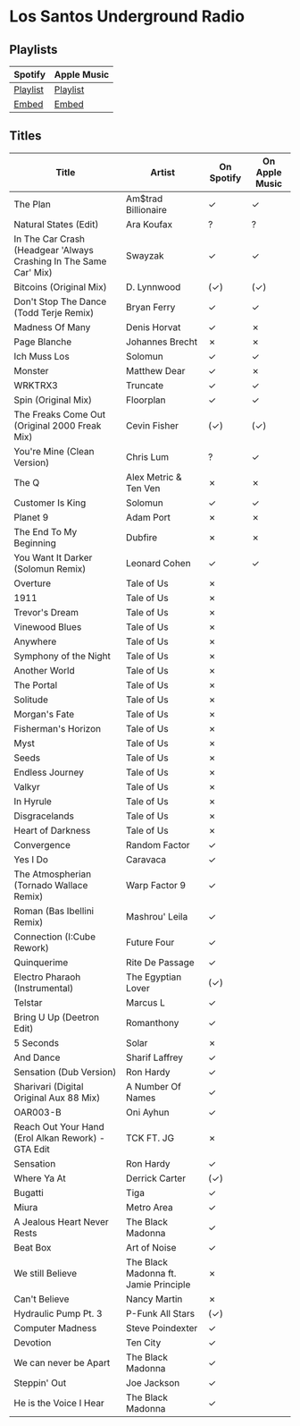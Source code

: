 # Los Santos Underground Radio

## Playlists

| Spotify                                                                                     | Apple Music   |
| ------------------------------------------------------------------------------------------- | ------------- |
| [Playlist](https://open.spotify.com/user/marauderxtreme/playlist/1CvNtphMvM73dZ8e6Ndzg9)    | [Playlist]() |
| [Embed](https://open.spotify.com/embed/user/marauderxtreme/playlist/1CvNtphMvM73dZ8e6Ndzg9) | [Embed]()    |

## Titles

| Title                                                             | Artist                                | On Spotify | On Apple Music |
| ----------------------------------------------------------------- | ------------------------------------- | ---------- | -------------- |
| The Plan                                                          | Am$trad Billionaire                   | ✓          | ✓              |
| Natural States (Edit)                                             | Ara Koufax                            | ?          | ?              |
| In The Car Crash (Headgear 'Always Crashing In The Same Car' Mix) | Swayzak                               | ✓          | ✓              |
| Bitcoins (Original Mix)                                           | D. Lynnwood                           | (✓)        | (✓)            |
| Don't Stop The Dance (Todd Terje Remix)                           | Bryan Ferry                           | ✓          | ✓              |
| Madness Of Many                                                   | Denis Horvat                          | ✓          | ✗              |
| Page Blanche                                                      | Johannes Brecht                       | ✗          | ✗              |
| Ich Muss Los                                                      | Solomun                               | ✓          | ✓              |
| Monster                                                           | Matthew Dear                          | ✓          | ✗              |
| WRKTRX3                                                           | Truncate                              | ✓          | ✓              |
| Spin (Original Mix)                                               | Floorplan                             | ✓          | ✓              |
| The Freaks Come Out (Original 2000 Freak Mix)                     | Cevin Fisher                          | (✓)        | (✓)            |
| You're Mine (Clean Version)                                       | Chris Lum                             | ?          | ✓              |
| The Q                                                             | Alex Metric & Ten Ven                 | ✗          | ✗              |
| Customer Is King                                                  | Solomun                               | ✓          | ✓              |
| Planet 9                                                          | Adam Port                             | ✗          | ✗              |
| The End To My Beginning                                           | Dubfire                               | ✗          | ✗              |
| You Want It Darker (Solomun Remix)                                | Leonard Cohen                         | ✓          | ✓              |
| Overture                                                          | Tale of Us                            | ✗          |
| 1911                                                              | Tale of Us                            | ✗          |
| Trevor's Dream                                                    | Tale of Us                            | ✗          |
| Vinewood Blues                                                    | Tale of Us                            | ✗          |
| Anywhere                                                          | Tale of Us                            | ✗          |
| Symphony of the Night                                             | Tale of Us                            | ✗          |
| Another World                                                     | Tale of Us                            | ✗          |
| The Portal                                                        | Tale of Us                            | ✗          |
| Solitude                                                          | Tale of Us                            | ✗          |
| Morgan's Fate                                                     | Tale of Us                            | ✗          |
| Fisherman's Horizon                                               | Tale of Us                            | ✗          |
| Myst                                                              | Tale of Us                            | ✗          |
| Seeds                                                             | Tale of Us                            | ✗          |
| Endless Journey                                                   | Tale of Us                            | ✗          |
| Valkyr                                                            | Tale of Us                            | ✗          |
| In Hyrule                                                         | Tale of Us                            | ✗          |
| Disgracelands                                                     | Tale of Us                            | ✗          |
| Heart of Darkness                                                 | Tale of Us                            | ✗          |
| Convergence                                                       | Random Factor                         | ✓          |
| Yes I Do                                                          | Caravaca                              | ✓          |
| The Atmospherian (Tornado Wallace Remix)                          | Warp Factor 9                         | ✓          |
| Roman (Bas Ibellini Remix)                                        | Mashrou' Leila                        | ✓          |
| Connection (I:Cube Rework)                                        | Future Four                           | ✓          |
| Quinquerime                                                       | Rite De Passage                       | ✓          |
| Electro Pharaoh (Instrumental)                                    | The Egyptian Lover                    | (✓)        |
| Telstar                                                           | Marcus L                              | ✓          |
| Bring U Up (Deetron Edit)                                         | Romanthony                            | ✓          |
| 5 Seconds                                                         | Solar                                 | ✗          |
| And Dance                                                         | Sharif Laffrey                        | ✓          |
| Sensation (Dub Version)                                           | Ron Hardy                             | ✓          |
| Sharivari (Digital Original Aux 88 Mix)                           | A Number Of Names                     | ✓          |
| OAR003-B                                                          | Oni Ayhun                             | ✓          |
| Reach Out Your Hand (Erol Alkan Rework) - GTA Edit                | TCK FT. JG                            | ✗          |
| Sensation                                                         | Ron Hardy                             | ✓          |
| Where Ya At                                                       | Derrick Carter                        | (✓)        |
| Bugatti                                                           | Tiga                                  | ✓          |
| Miura                                                             | Metro Area                            | ✓          |
| A Jealous Heart Never Rests                                       | The Black Madonna                     | ✓          |
| Beat Box                                                          | Art of Noise                          | ✓          |
| We still Believe                                                  | The Black Madonna ft. Jamie Principle | ✗          |
| Can't Believe                                                     | Nancy Martin                          | ✗          |
| Hydraulic Pump Pt. 3                                              | P-Funk All Stars                      | (✓)        |
| Computer Madness                                                  | Steve Poindexter                      | ✓          |
| Devotion                                                          | Ten City                              | ✓          |
| We can never be Apart                                             | The Black Madonna                     | ✓          |
| Steppin' Out                                                      | Joe Jackson                           | ✓          |
| He is the Voice I Hear                                            | The Black Madonna                     | ✓          |
